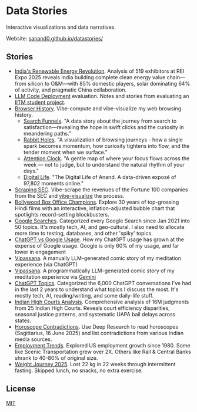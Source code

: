 # Data Stories

Interactive visualizations and data narratives.

Website: [sanand0.github.io/datastories/](https://sanand0.github.io/datastories/)

## Stories

- [India's Renewable Energy Revolution](renewable-energy-india-expo/). Analysis of 519 exhibitors at REI Expo 2025 reveals India building complete clean energy value chain—from silicon to O&M—with 85% domestic players, solar dominating 64% of activity, and pragmatic China collaboration.
- [LLM Code Deployment](tds-llm-code-deploy/) evaluation. Notes and stories from evaluating an [IITM student project](https://tds.s-anand.net/#/project-llm-code-deployment).
- [Browser History](browser-history/). Vibe-compute and vibe-visualize my web browsing history.
  - [Search Funnels](browser-history/search-funnels/). "A data story about the journey from search to satisfaction—revealing the hope in swift clicks and the curiosity in meandering paths."
  - [Rabbit Holes](browser-history/rabbit-holes/). "A visualization of browsing journeys - how a single spark becomes momentum, how curiosity tightens into flow, and the tender moment when we surface."
  - [Attention Clock](browser-history/attention-clock/). "A gentle map of where your focus flows across the week — not to judge, but to understand the natural rhythm of your days."
  - [Digital Life](browser-history/digital-life/). "The Digital Life of Anand. A data-driven exposé of 97,802 moments online."
- [Scraping SEC](scraping-sec/). Vibe-scrape the revenues of the Fortune 100 companies from the SEC and [vibe-visualize](scraping-sec/story.html) the process.
- [Bollywood Box Office Champions](bollywood-top-grossing/). Explore 30 years of top-grossing Hindi films with an interactive, inflation-adjusted bubble chart that spotlights record-setting blockbusters.
- [Google Searches](google-searches/). Categorized every Google Search since Jan 2021 into 50 topics. It's mostly tech, AI, and geo-cultural. I also need to allocate more time to testing, databases, and other 'spiky' topics.
- [ChatGPT vs Google Usage](chatgpt-vs-google/). How my ChatGPT usage has grown at the expense of Google usage. Google is only 60% of my usage, and far lower in engagement
- [Vipassana](vipassana-chatgpt/). A manually LLM-generated comic story of my meditation experience (via ChatGPT)
- [Vipassana](vipassana/). A programmatically LLM-generated comic story of my meditation experience via [Gemini](https://developers.googleblog.com/en/generate-images-gemini-2-0-flash-preview/)
- [ChatGPT Topics](chatgpt-topics/). Categorized the 6,000 ChatGPT conversations I've had in the last 2 years to understand what topics I discuss the most. It's mostly tech, AI, reading/writing, and some daily-life stuff.
- [Indian High Courts Analysis](indian-high-courts/). Comprehensive analysis of 16M judgments from 25 Indian High Courts. Reveals court efficiency disparities, seasonal justice patterns, and systematic UAPA bail delays across states.
- [Horoscope Contradictions](horoscope-2025-06-16/). Use Deep Research to read horoscopes (Sagittarius, 16 June 2025) and list contradictions from various Indian media sources.
- [Employment Trends](employment-trends/). Explored US employment growth since 1980. Some like Scenic Transportation grew over 2X. Others like Rail & Central Banks shrank to 40-80% of original size.
- [Weight Journey 2025](weight-2025-06/). Lost 22 kg in 22 weeks through intermittent fasting. Skipped lunch, no snacks, no extra exercise.

## License

[MIT](LICENSE)

<!--

File structure:

- README.md: Manually updated with story links
- config.json: Manually updated with story links
- index.html: Renders config.json as cards
- setup.sh: Run via .github/workflows/deploy.yml to generate [story-folder]/index.html from [story-folder]/README.md
- [story-folder]/
  - README.md
  - Other supporting files

When adding a new story, update:

- config.json
- README.md
- setup.sh

Assets are stored in a GitHub Release creatd via:

```bash
gh release create main --title "Assets" --notes "Data story assets"
```

Add assets by running:

```bash
gh release upload main --clobber $FILE
```

Linting: `npm run lint`

-->
